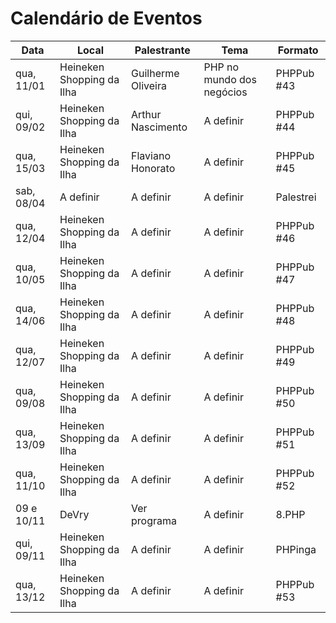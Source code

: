 Calendário de Eventos
=====================


| Data       	| Local                    	| Palestrante          	| Tema                      	| Formato                   	 |
|------------	|--------------------------	|----------------------	|-----------------------------	|---------------------------	 |
| qua, 11/01 	| Heineken Shopping da Ilha | Guilherme Oliveira   	| PHP no mundo dos negócios    	| PHPPub #43                 	 |
| qui, 09/02 	| Heineken Shopping da Ilha | Arthur Nascimento    	| A definir                 	| PHPPub #44                 	 |
| qua, 15/03 	| Heineken Shopping da Ilha | Flaviano Honorato    	| A definir                 	| PHPPub #45                 	 |
| sab, 08/04    | A definir                 | A definir             | A definir                     | Palestrei                      |
| qua, 12/04 	| Heineken Shopping da Ilha | A definir         	| A definir                 	| PHPPub #46                 	 |
| qua, 10/05 	| Heineken Shopping da Ilha | A definir         	| A definir                 	| PHPPub #47                 	 |
| qua, 14/06 	| Heineken Shopping da Ilha | A definir         	| A definir                 	| PHPPub #48                 	 |
| qua, 12/07 	| Heineken Shopping da Ilha | A definir         	| A definir                 	| PHPPub #49                 	 |
| qua, 09/08 	| Heineken Shopping da Ilha | A definir         	| A definir                 	| PHPPub #50                 	 |
| qua, 13/09 	| Heineken Shopping da Ilha | A definir         	| A definir                 	| PHPPub #51                 	 |
| qua, 11/10 	| Heineken Shopping da Ilha | A definir         	| A definir                 	| PHPPub #52                 	 |
| 09 e 10/11    | DeVry                 	| Ver programa         	| A definir                 	| 8.PHP                     	 |
| qui, 09/11  	| Heineken Shopping da Ilha | A definir         	| A definir                 	| PHPinga                    	 |
| qua, 13/12 	| Heineken Shopping da Ilha | A definir         	| A definir                 	| PHPPub #53                 	 |

